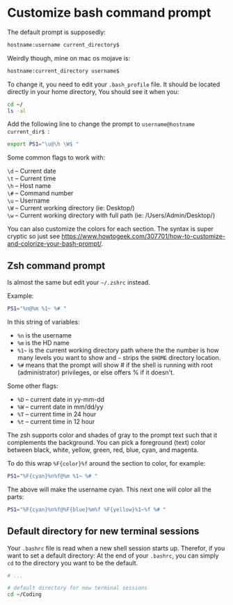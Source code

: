 # Customize bash command prompt

The default prompt is supposedly:

```bash
hostname:username current_directory$
```

Weirdly though, mine on mac os mojave is:

```bash
hostname:current_directory username$
```

To change it, you need to edit your `.bash_profile` file. It should be located directly in your home directory, You should see it when you:

```bash
cd ~/
ls -al
```

Add the following line to change the prompt to `username@hostname current_dir$ `:

```bash
export PS1="\u@\h \W$ "
```

Some common flags to work with:

`\d` – Current date  
`\t` – Current time  
`\h` – Host name  
`\#` – Command number  
`\u` – Username  
`\W` – Current working directory (ie: Desktop/)  
`\w` – Current working directory with full path (ie: /Users/Admin/Desktop/)  

You can also customize the colors for each section. The syntax is super cryptic so just see <https://www.howtogeek.com/307701/how-to-customize-and-colorize-your-bash-prompt/>.


## Zsh command prompt

Is almost the same but edit your `~/.zshrc` instead.

Example:

```bash
PS1="%n@%m %1~ %# "
```

In this string of variables:

- `%n` is the username
- `%m` is the HD name
- `%1~` is the current working directory path where the the number is how many levels you want to show and `~` strips the `$HOME` directory location.
- `%#` means that the prompt will show # if the shell is running with root (administrator) privileges, or else offers % if it doesn't.

Some other flags:

- `%D` – current date in yy-mm-dd  
- `%W` – current date in mm/dd/yy  
- `%T` – current time in 24 hour  
- `%t` – current time in 12 hour  

The zsh supports color and shades of gray to the prompt text such that it complements the background. You can pick a foreground (text) color between black, white, yellow, green, red, blue, cyan, and magenta.

To do this wrap `%F{color}%f` around the section to color, for example:

```bash
PS1="%F{cyan}%n%f@%m %1~ %# "
```

The above will make the username cyan. This next one will color all the parts:

```bash
PS1="%F{cyan}%n%f@%F{blue}%m%f %F{yellow}%1~%f %# "
```

## Default directory for new terminal sessions

Your `.bashrc` file is read when a new shell session starts up. Therefor, if you want to set a default directory: At the end of your `.bashrc`, you can simply `cd` to the directory you want to be the default.

```bash
# ...

# default directory for new terminal sessions
cd ~/Coding
```
